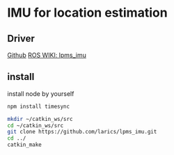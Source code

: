 # IMU for location estimation
## Driver 
[Github](https://github.com/larics/lpms_imu)
[ROS WIKI: lpms_imu](http://wiki.ros.org/lpms_imu)


## install
install node by yourself
```bash
npm install timesync
```


```bash
mkdir ~/catkin_ws/src
cd ~/catkin_ws/src
git clone https://github.com/larics/lpms_imu.git
cd ../
catkin_make
``` 